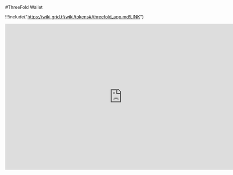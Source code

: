 #ThreeFold Wallet

\!!!include("https://wiki.grid.tf/wiki/tokens#/threefold_app.md!LINK")

<iframe src="https://docs.google.com/presentation/d/1zoIfu0hls0pL6Uc0hfZyWzkga8Ef_yf0DgA1OtrLazo/edit?usp=sharing" frameborder="0" width="750" height="470" allowfullscreen="true" mozallowfullscreen="true" webkitallowfullscreen="true"></iframe>
